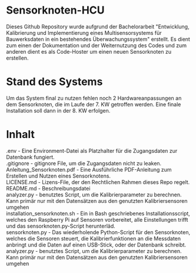 # Sensorknoten-HCU

Dieses Github Repository wurde aufgrund der Bachelorarbeit "Entwicklung, Kalibrierung und Implementierung eines Multisensorsystems für Bauwerksdaten in ein bestehendes Überwachungssystem" erstellt. 
Es dient zum einen der Dokumentation und der Weiternutzung des Codes und zum anderen dient es als Code-Hoster um einen neuen Sensorknoten zu erstellen. 

# Stand des Systems

Um das System final zu nutzen fehlen noch 2 Hardwareanpassungen an dem Sensorknoten, die im Laufe der 7. KW getroffen werden. 
Eine finale Installation soll dann in der 8. KW erfolgen.

# Inhalt

.env  -  Eine Environment-Datei als Platzhalter für die Zugangsdaten zur Datenbank fungiert. </br>
.gitignore  -  gitignore File, um die Zugangsdaten nicht zu leaken.</br>
Anleitung_Sensorknoten.pdf  -  Eine Ausführliche PDF-Anleitung zum Erstellen und Nutzen eines Sensorknotens.</br>
LICENSE.md  -  Lizens-File, der den Rechtlichen Rahmen dieses Repo regelt.</br>
README.md  -  Beschreibungsdatei</br>
analyzer.py  -  benutztes Script, um die Kalibrierparameter zu berechnen. Kann primär nur mit den Datensätzen aus den genutzten Kalibriersensoren umgehen</br>
installation_sensorknoten.sh  -  Ein in Bash geschriebenes Installationsscript, welches den Raspberry Pi auf Sensoren vorbereitet, alle Einstellungen trifft und das  sensorknoten.py-Script herunterläd.</br>
sensorknoten.py  -  Das wiederholende Python-Script für den Sensorknoten, welches die Sensoren steuert, die Kalibrierfunktionen an die Messdaten anbringt und die Daten     auf einen USB-Stick, oder der Datenbank schreibt.</br>
analyzer.py  -  benutztes Script, um die Kalibrierparameter zu berechnen. Kann primär nur mit den Datensätzen aus den genutzten Kalibriersensoren umgehen

